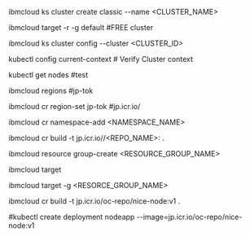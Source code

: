 ibmcloud ks cluster create classic --name <CLUSTER_NAME>

ibmcloud target -r <REGION> -g default #FREE cluster
  
ibmcloud ks cluster config --cluster <CLUSTER_ID>

kubectl config current-context # Verify Cluster context

kubectl get nodes #test

ibmcloud regions #jp-tok

ibmcloud cr region-set jp-tok #jp.icr.io/

ibmcloud cr namespace-add <NAMESPACE_NAME>




ibmcloud cr build -t jp.icr.io/<NAMESPACE>/<REPO_NAME>:<VERSION> .
  
ibmcloud resource group-create <RESOURCE_GROUP_NAME>

ibmcloud target

ibmcloud target -g <RESORCE_GROUP_NAME>

ibmcloud cr build -t jp.icr.io/oc-repo/nice-node:v1 .

#kubectl create deployment nodeapp --image=jp.icr.io/oc-repo/nice-node:v1


